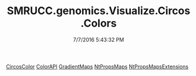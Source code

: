﻿---
title: SMRUCC.genomics.Visualize.Circos.Colors
date: 7/7/2016 5:43:32 PM
---

[CircosColor](T-SMRUCC.genomics.Visualize.Circos.Colors.CircosColor.html)
[ColorAPI](T-SMRUCC.genomics.Visualize.Circos.Colors.ColorAPI.html)
[GradientMaps](T-SMRUCC.genomics.Visualize.Circos.Colors.GradientMaps.html)
[NtPropsMaps](T-SMRUCC.genomics.Visualize.Circos.Colors.NtPropsMaps.html)
[NtPropsMapsExtensions](T-SMRUCC.genomics.Visualize.Circos.Colors.NtPropsMapsExtensions.html)
